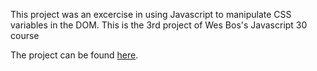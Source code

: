 This project was an excercise in using Javascript to manipulate CSS variables in the DOM. This is the 3rd project of Wes Bos's Javascript 30 course

The project can be found <a href=" https://javascript30projects.github.io/CSS-Variables-JS-Manipulation-Excercise/">here</a>.
